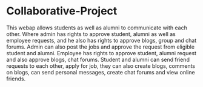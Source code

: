 # Collaborative-Project

This webap allows students as well as alumni to communicate with each other. Where admin has rights to approve student, alumni as well as employee requests, and he also has rights to approve blogs, group and chat forums. Admin can also post the jobs and approve the request from eligible student and alumni.
	Employee has rights to approve student, alumni request and also approve blogs, chat forums. Student and alumni can send friend requests to each other, apply for job, they can also create blogs, comments on blogs, can send personal messages, create chat forums and view online friends.

